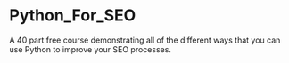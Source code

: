 # Python_For_SEO
A 40 part free course demonstrating all of the different ways that you can use Python to improve your SEO processes.

